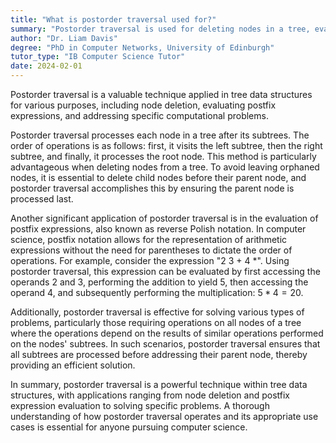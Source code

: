 ```yaml
---
title: "What is postorder traversal used for?"
summary: "Postorder traversal is used for deleting nodes in a tree, evaluating postfix expressions, and solving certain types of problems."
author: "Dr. Liam Davis"
degree: "PhD in Computer Networks, University of Edinburgh"
tutor_type: "IB Computer Science Tutor"
date: 2024-02-01
---
```


Postorder traversal is a valuable technique applied in tree data structures for various purposes, including node deletion, evaluating postfix expressions, and addressing specific computational problems.

Postorder traversal processes each node in a tree after its subtrees. The order of operations is as follows: first, it visits the left subtree, then the right subtree, and finally, it processes the root node. This method is particularly advantageous when deleting nodes from a tree. To avoid leaving orphaned nodes, it is essential to delete child nodes before their parent node, and postorder traversal accomplishes this by ensuring the parent node is processed last.

Another significant application of postorder traversal is in the evaluation of postfix expressions, also known as reverse Polish notation. In computer science, postfix notation allows for the representation of arithmetic expressions without the need for parentheses to dictate the order of operations. For example, consider the expression "2 3 + 4 *". Using postorder traversal, this expression can be evaluated by first accessing the operands $2$ and $3$, performing the addition to yield $5$, then accessing the operand $4$, and subsequently performing the multiplication: $5 * 4 = 20$.

Additionally, postorder traversal is effective for solving various types of problems, particularly those requiring operations on all nodes of a tree where the operations depend on the results of similar operations performed on the nodes' subtrees. In such scenarios, postorder traversal ensures that all subtrees are processed before addressing their parent node, thereby providing an efficient solution.

In summary, postorder traversal is a powerful technique within tree data structures, with applications ranging from node deletion and postfix expression evaluation to solving specific problems. A thorough understanding of how postorder traversal operates and its appropriate use cases is essential for anyone pursuing computer science.
    